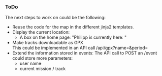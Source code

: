 ### ToDo

The next steps to work on could be the following:

* Reuse the code for the map in the different jinja2 templates.
* Display the current location:
  * A box on the home page: "Philipp is currently here: "
* Make tracks downloadable as GPX  
  This could be implemented in an API call /api/gpx?name=<name>&period=<weeks>
* Extend the information stored in events:
  The API call to POST an /event could store more parameters:
  * user name
  * current mission / track


